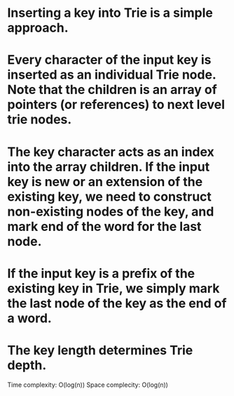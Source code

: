 # Inserting a key into Trie is a simple approach.

# Every character of the input key is inserted as an individual Trie node. Note that the children is an array of pointers (or references) to next level trie nodes.

# The key character acts as an index into the array children. If the input key is new or an extension of the existing key, we need to construct non-existing nodes of the key, and mark end of the word for the last node.

# If the input key is a prefix of the existing key in Trie, we simply mark the last node of the key as the end of a word.

# The key length determines Trie depth.

Time complexity: O(log(n))
Space complecity: O(log(n))
